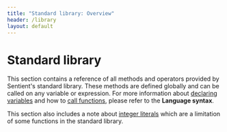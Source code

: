 ```yaml
---
title: "Standard library: Overview"
header: /library
layout: default
---
```

# Standard library

This section contains a reference of all methods and operators provided by
Sentient's standard library. These methods are defined globally and can be
called on any variable or expression. For more information about
[declaring variables](../syntax/declaration) and how to
[call functions](../syntax/function#calling-functions), please refer to
the **Language syntax**.

This section also includes a note about [integer literals](literals) which are a
limitation of some functions in the standard library.
